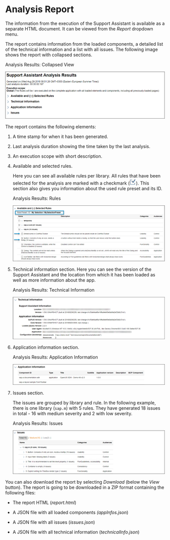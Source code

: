 <!-- loio29bcdec715a2428092666212bb6bb875 -->

# Analysis Report

The information from the execution of the Support Assistant is available as a separate HTML document. It can be viewed from the *Report* dropdown menu.

The report contains information from the loaded components, a detailed list of the technical information and a list with all issues. The following image shows the report with collapsed sections.

   
  
<a name="loio29bcdec715a2428092666212bb6bb875__fig_qcx_vk1_k1b"/>Analysis Results: Collapsed View

 ![](images/Support_Assistant_Analysis_Results_ea03b3f.png "Analysis Results: Collapsed View") 

The report contains the following elements:

1.  A time stamp for when it has been generated.

2.  Last analysis duration showing the time taken by the last analysis.

3.  An execution scope with short description.

4.  Available and selected rules.

    Here you can see all available rules per library. All rules that have been selected for the analysis are marked with a checkmark \(![](images/Checkmark_6f06323.png)\). This section also gives you information about the used rule preset and its ID.

       
      
    <a name="loio29bcdec715a2428092666212bb6bb875__fig_h2m_zk1_k1b"/>Analysis Results: Rules

     ![](images/Support_Assistant_Report_Executed_Rules_a6b1941.png "Analysis Results: Rules") 

5.  Technical information section. Here you can see the version of the Support Assistant and the location from which it has been loaded as well as more information about the app.

       
      
    <a name="loio29bcdec715a2428092666212bb6bb875__fig_szv_dl1_k1b"/>Analysis Results: Technical Information

     ![](images/Technical_Information_103b3fc.png "Analysis Results: Technical Information") 

6.  Application information section.

       
      
    <a name="loio29bcdec715a2428092666212bb6bb875__fig_anc_hl1_k1b"/>Analysis Results: Application Information

     ![](images/Support_Assistant_Report_Application_Information_ff63b15.png "Analysis Results: Application Information") 

7.  Issues section.

    The issues are grouped by library and rule. In the following example, there is one library \(`sap.m`\) with 5 rules. They have generated 18 issues in total - 16 with medium severity and 2 with low severity.

       
      
    <a name="loio29bcdec715a2428092666212bb6bb875__fig_p14_jl1_k1b"/>Analysis Results: Issues

     ![](images/Support_Assistant_Report_Issues_d39e614.png "Analysis Results: Issues") 


You can also download the report by selecting *Download* \(below the *View* button\). The report is going to be downloaded in a ZIP format containing the following files:

-   The report HTML \(*report.html*\)

-   A JSON file with all loaded components *\(appInfos.json*\)

-   A JSON file with all issues \(*issues.json*\)

-   A JSON file with all technical information \(*technicalInfo.json*\)


